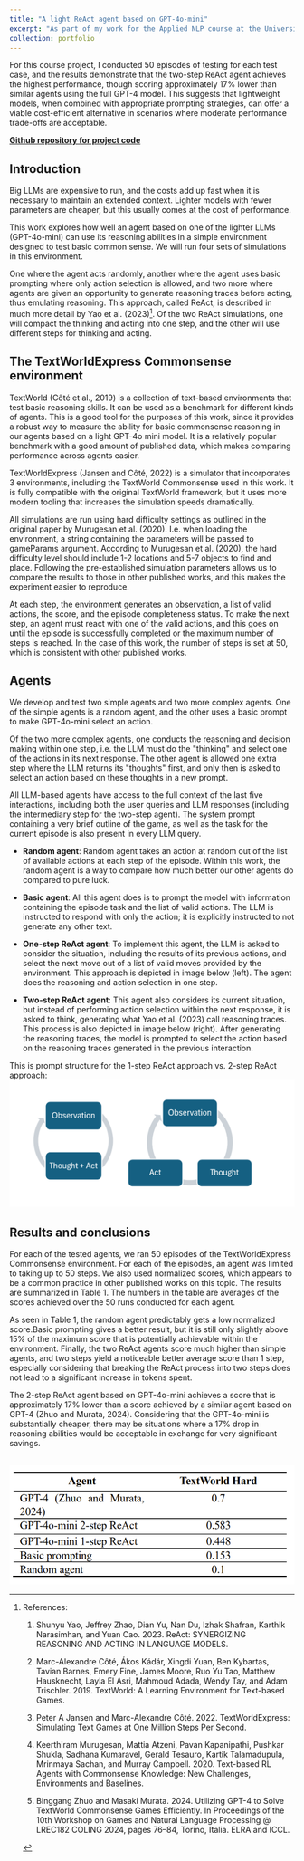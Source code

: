 ```yaml
---
title: "A light ReAct agent based on GPT-4o-mini"
excerpt: "As part of my work for the Applied NLP course at the University of Arizona, I tested the effectiveness of lightweight language models in common sense reasoning tasks by comparing 1-step and 2-step ReAct agents using GPT-4o mini and the TextWorldExpress Commonsense environment.<br/><img src='/images/react-agent.png'>"
collection: portfolio
---
```


For this course project, I conducted 50 episodes of testing for each test case, and the results demonstrate that the two-step ReAct agent achieves the highest performance, though scoring approximately 17% lower than similar agents using the full GPT-4 model. This suggests that lightweight models, when combined with appropriate prompting strategies, can offer a viable cost-efficient alternative in scenarios where moderate performance trade-offs are acceptable.


**[Github repository for project code](https://github.com/h-akston/react_agent)**


## Introduction
Big LLMs are expensive to run, and the costs add up fast when it is necessary to maintain an extended context. Lighter models with fewer parameters are cheaper, but this usually comes at the cost of performance.

This work explores how well an agent based on one of the lighter LLMs (GPT-4o-mini) can use its reasoning abilities in a simple environment designed to test basic common sense. We will run four sets of simulations in this environment.

One where the agent acts randomly, another where the agent uses basic prompting where only action selection is allowed, and two more where agents are given an opportunity to generate reasoning traces before acting, thus emulating reasoning. This approach, called ReAct, is described in much more detail by Yao et al. (2023)[^note]. Of the two ReAct simulations, one will compact the thinking and acting into one step, and the other will use different steps for thinking and acting.

## The TextWorldExpress Commonsense environment
TextWorld (Côté et al., 2019) is a collection of text-based environments that test basic reasoning skills. It can be used as a benchmark for different kinds of agents. This is a good tool for the purposes of this work, since it provides a robust way to measure the ability for basic commonsense reasoning in our agents based on a light GPT-4o mini model. It is a relatively popular benchmark with a good amount of published data, which makes comparing performance across agents easier.

TextWorldExpress (Jansen and Côté, 2022) is a simulator that incorporates 3 environments, including the TextWorld Commonsense used in this work. It is fully compatible with the original TextWorld framework, but it uses more modern tooling that increases the simulation speeds dramatically.

All simulations are run using hard difficulty settings as outlined in the original paper by Murugesan et al. (2020). I.e. when loading the environment, a string containing the parameters will be passed to gameParams argument. According to Murugesan et al. (2020), the hard difficulty level should include 1-2 locations and 5-7 objects to find and place. Following the pre-established simulation parameters allows us to compare the results to those in other published works, and this makes the experiment easier to reproduce.

At each step, the environment generates an observation, a list of valid actions, the score, and the episode completeness status. To make the next step, an agent must react with one of the valid actions, and this goes on until the episode is successfully completed or the maximum number of steps is reached. In the case of this work, the number of steps is set at 50, which is consistent with other published works.

## Agents
We develop and test two simple agents and two more complex agents. One of the simple agents is a random agent, and the other uses a basic prompt to make GPT-4o-mini select an action.

Of the two more complex agents, one conducts the reasoning and decision making within one step, i.e. the LLM must do the "thinking" and select one of the actions in its next response. The other agent is allowed one extra step where the LLM returns its "thoughts" first, and only then is asked to select an action based on these thoughts in a new prompt.

All LLM-based agents have access to the full context of the last five interactions, including both the user queries and LLM responses (including the intermediary step for the two-step agent). The system prompt containing a very brief outline of the game, as well as the task for the current episode is also present in every LLM query.

* **Random agent**: Random agent takes an action at random out of the list of available actions at each step of the episode. Within this work, the random agent is a way to compare how much better our other agents do compared to pure luck.
* **Basic agent**: All this agent does is to prompt the model with information containing the episode task and the list of valid actions. The LLM is instructed to respond with only the action; it is explicitly instructed to not generate any other text.
* **One-step ReAct agent**: To implement this agent, the LLM is asked to consider the situation, including the results of its previous actions, and select the next move out of a list of valid moves provided by the environment. This approach is depicted in image below (left). The agent does the reasoning and action selection in one step.

* **Two-step ReAct agent**: This agent also considers its current situation, but instead of performing action selection within the next response, it is asked to think, generating what Yao et al. (2023) call reasoning traces. This process is also depicted in image below (right). After generating the reasoning traces, the model is prompted to select the action based on the reasoning traces generated in the previous interaction.

This is prompt structure for the 1-step ReAct approach vs. 2-step ReAct approach:
<br/><img src='/images/react-agent.png'>

## Results and conclusions
For each of the tested agents, we ran 50 episodes of the TextWorldExpress Commonsense environment. For each of the episodes, an agent was limited to taking up to 50 steps. We also used normalized scores, which appears to be a common practice in other published works on this topic. The results are summarized in Table 1. The numbers in the table are averages of the scores achieved over the 50 runs conducted for each agent.

As seen in Table 1, the random agent predictably gets a low normalized score.Basic prompting gives a better result, but it is still only slightly above 15% of the maximum score that is potentially achievable within the environment. Finally, the two ReAct agents score much higher than simple agents, and two steps yield a noticeable better average score than 1 step, especially considering that breaking the ReAct process into two steps does not lead to a significant increase in tokens spent.

The 2-step ReAct agent based on GPT-4o-mini achieves a score that is approximately 17% lower than a score achieved by a similar agent based on GPT-4 (Zhuo and Murata, 2024). Considering that the GPT-4o-mini is substantially cheaper, there may be situations where a 17% drop in reasoning abilities would be acceptable in exchange for very significant savings.


<br/><img src='/images/react-results.png'>


[^note]: References:

    1. Shunyu Yao, Jeffrey Zhao, Dian Yu, Nan Du, Izhak Shafran, Karthik Narasimhan, and Yuan Cao. 2023. ReAct: SYNERGIZING REASONING AND ACTING IN LANGUAGE MODELS. 

    2. Marc-Alexandre Côté, Ákos Kádár, Xingdi Yuan, Ben Kybartas, Tavian Barnes, Emery Fine, James Moore, Ruo Yu Tao, Matthew Hausknecht, Layla El Asri, Mahmoud Adada, Wendy Tay, and Adam Trischler. 2019. TextWorld: A Learning Environment for Text-based Games.

    3. Peter A Jansen and Marc-Alexandre Côté. 2022. TextWorldExpress: Simulating Text Games at One Million Steps Per Second.

    4. Keerthiram Murugesan, Mattia Atzeni, Pavan Kapanipathi, Pushkar Shukla, Sadhana Kumaravel, Gerald Tesauro, Kartik Talamadupula, Mrinmaya Sachan, and Murray Campbell. 2020. Text-based RL Agents with Commonsense Knowledge: New Challenges, Environments and Baselines.

    5. Binggang Zhuo and Masaki Murata. 2024. Utilizing GPT-4 to Solve TextWorld Commonsense Games Efficiently. In Proceedings of the 10th Workshop on Games and Natural Language Processing @ LREC182 COLING 2024, pages 76–84, Torino, Italia. ELRA and ICCL.
